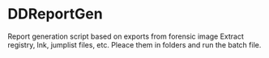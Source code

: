 # DDReportGen
Report generation script based on exports from forensic image
Extract registry, lnk, jumplist files, etc.
Pleace them in folders and run the batch file.
